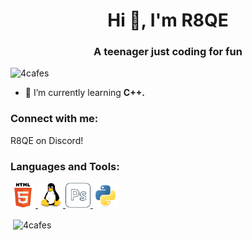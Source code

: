 <h1 align="center">Hi 👋, I'm R8QE</h1>
<h3 align="center">A teenager just coding for fun</h3>

<p align="left"> <img src="https://komarev.com/ghpvc/?username=4cafes&label=Profile%20views&color=0e75b6&style=flat" alt="4cafes" /> </p>


- 🌱 I’m currently learning **C++.**


<h3 align="left">Connect with me:</h3>
R8QE on Discord!
<p align="left">
</p>

<h3 align="left">Languages and Tools:</h3>
<p align="left"> <a href="https://www.w3.org/html/" target="_blank" rel="noreferrer"> <img src="https://raw.githubusercontent.com/devicons/devicon/master/icons/html5/html5-original-wordmark.svg" alt="html5" width="40" height="40"/> </a> <a href="https://www.linux.org/" target="_blank" rel="noreferrer"> <img src="https://raw.githubusercontent.com/devicons/devicon/master/icons/linux/linux-original.svg" alt="linux" width="40" height="40"/> </a> <a href="https://www.photoshop.com/en" target="_blank" rel="noreferrer"> <img src="https://raw.githubusercontent.com/devicons/devicon/master/icons/photoshop/photoshop-line.svg" alt="photoshop" width="40" height="40"/> </a> <a href="https://www.python.org" target="_blank" rel="noreferrer"> <img src="https://raw.githubusercontent.com/devicons/devicon/master/icons/python/python-original.svg" alt="python" width="40" height="40"/> </a> </p>

<p>&nbsp;<img align="center" src="https://github-readme-stats.vercel.app/api?username=4cafes&show_icons=true&locale=en" alt="4cafes" /></p
